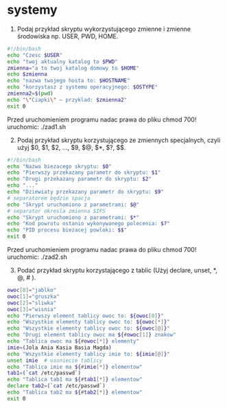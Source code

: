 systemy
=======

1. Podaj przykład skryptu wykorzystującego zmienne i zmienne środowiska np. USER, PWD, HOME.
```sh
#!/bin/bash
echo "Czesc $USER"
echo "twoj aktualny katalog to $PWD"
zmienna="a to twoj katalog domowy to $HOME"
echo $zmienna
echo "nazwa twojego hosta to: $HOSTNAME"
echo "korzystasz z systemu operacyjnego: $OSTYPE"
zmienna2=$(pwd)
echo "\"Ciapki\" – przyklad: $zmienna2"
exit 0
```

Przed uruchomieniem programu nadac prawa do pliku chmod 700!
uruchomic: ./zad1.sh

2. Podaj przykład skryptu korzystującego ze zmiennych specjalnych, czyli użyj $0, $1, $2, …, $9, $@, $*, $?, $$.
```sh
#!/bin/bash
echo "Nazwa biezacego skryptu: $0"
echo "Pierwszy przekazany parametr do skryptu: $1"
echo "Drugi przekazany parametr do skryptu: $2"
echo "..."
echo "Dziewiaty przekazany parametr do skryptu: $9"
# separatorem będzie spacja
echo "Skrypt uruchomiono z parametrami: $@"
# separator okresla zmienna $IFS
echo "Skrypt uruchomiono z parametrami: $*"
echo "Kod powrotu ostanio wykonywanego polecenia: $?"
echo "PID procesu biezacej powloki: $$"
exit 0
```
Przed uruchomieniem programu nadac prawa do pliku chmod 700!
uruchomic: ./zad2.sh 

3. Podać przykład skryptu korzystającego z tablic (Użyj declare, unset, *, @, # ).
```sh
owoc[0]="jablko"
owoc[1]="gruszka"
owoc[2]="sliwka"
owoc[3]="wisnia"
echo "Pierwszy element tablicy owoc to: ${owoc[0]}"
echo "Wszystkie elementy tablicy owoc to: ${owoc[*]}"
echo "Wszystkie elementy tablicy owoc to: ${owoc[@]}"
echo "Drugi element tablicy owoc ma ${#owoc[1]} znakow"
echo "Tablica owoc ma ${#owoc[*]} elementy"
imie=(Jola Ania Kasia Basia Magda)
echo "Wszystkie elementy tablicy imie to: ${imie[@]}"
unset imie  # usuniecie tablicy
echo "Tablica imie ma ${#imie[*]} elementow"
tab1=(`cat /etc/passwd`)
echo "Tablica tab1 ma ${#tab1[*]} elementow"
declare tab2=(`cat /etc/passwd`)
echo "Tablica tab2 ma ${#tab2[*]} elementow"
exit 0
```

